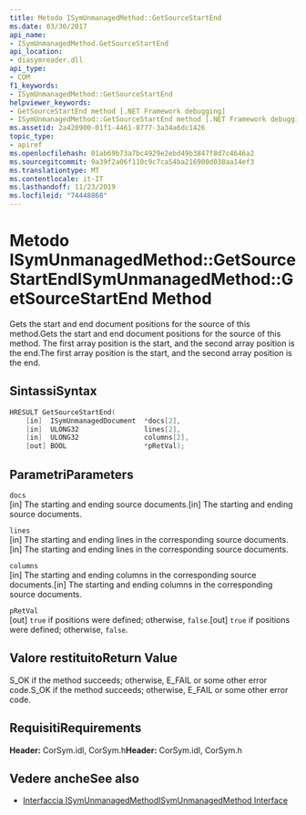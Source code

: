 ```yaml
---
title: Metodo ISymUnmanagedMethod::GetSourceStartEnd
ms.date: 03/30/2017
api_name:
- ISymUnmanagedMethod.GetSourceStartEnd
api_location:
- diasymreader.dll
api_type:
- COM
f1_keywords:
- ISymUnmanagedMethod::GetSourceStartEnd
helpviewer_keywords:
- GetSourceStartEnd method [.NET Framework debugging]
- ISymUnmanagedMethod::GetSourceStartEnd method [.NET Framework debugging]
ms.assetid: 2a420900-01f1-4461-8777-3a34a6dc1426
topic_type:
- apiref
ms.openlocfilehash: 01ab69b73a7bc4929e2ebd49b3847f8d7c4646a2
ms.sourcegitcommit: 9a39f2a06f110c9c7ca54ba216900d038aa14ef3
ms.translationtype: MT
ms.contentlocale: it-IT
ms.lasthandoff: 11/23/2019
ms.locfileid: "74448868"
---
```

# <a name="isymunmanagedmethodgetsourcestartend-method"></a><span data-ttu-id="725c0-102">Metodo ISymUnmanagedMethod::GetSourceStartEnd</span><span class="sxs-lookup"><span data-stu-id="725c0-102">ISymUnmanagedMethod::GetSourceStartEnd Method</span></span>
<span data-ttu-id="725c0-103">Gets the start and end document positions for the source of this method.</span><span class="sxs-lookup"><span data-stu-id="725c0-103">Gets the start and end document positions for the source of this method.</span></span> <span data-ttu-id="725c0-104">The first array position is the start, and the second array position is the end.</span><span class="sxs-lookup"><span data-stu-id="725c0-104">The first array position is the start, and the second array position is the end.</span></span>  
  
## <a name="syntax"></a><span data-ttu-id="725c0-105">Sintassi</span><span class="sxs-lookup"><span data-stu-id="725c0-105">Syntax</span></span>  
  
```cpp  
HRESULT GetSourceStartEnd(  
    [in]  ISymUnmanagedDocument  *docs[2],  
    [in]  ULONG32                lines[2],  
    [in]  ULONG32                columns[2],  
    [out] BOOL                   *pRetVal);  
```  
  
## <a name="parameters"></a><span data-ttu-id="725c0-106">Parametri</span><span class="sxs-lookup"><span data-stu-id="725c0-106">Parameters</span></span>  
 `docs`  
 <span data-ttu-id="725c0-107">[in] The starting and ending source documents.</span><span class="sxs-lookup"><span data-stu-id="725c0-107">[in] The starting and ending source documents.</span></span>  
  
 `lines`  
 <span data-ttu-id="725c0-108">[in] The starting and ending lines in the corresponding source documents.</span><span class="sxs-lookup"><span data-stu-id="725c0-108">[in] The starting and ending lines in the corresponding source documents.</span></span>  
  
 `columns`  
 <span data-ttu-id="725c0-109">[in] The starting and ending columns in the corresponding source documents.</span><span class="sxs-lookup"><span data-stu-id="725c0-109">[in] The starting and ending columns in the corresponding source documents.</span></span>  
  
 `pRetVal`  
 <span data-ttu-id="725c0-110">[out] `true` if positions were defined; otherwise, `false`.</span><span class="sxs-lookup"><span data-stu-id="725c0-110">[out] `true` if positions were defined; otherwise, `false`.</span></span>  
  
## <a name="return-value"></a><span data-ttu-id="725c0-111">Valore restituito</span><span class="sxs-lookup"><span data-stu-id="725c0-111">Return Value</span></span>  
 <span data-ttu-id="725c0-112">S_OK if the method succeeds; otherwise, E_FAIL or some other error code.</span><span class="sxs-lookup"><span data-stu-id="725c0-112">S_OK if the method succeeds; otherwise, E_FAIL or some other error code.</span></span>  
  
## <a name="requirements"></a><span data-ttu-id="725c0-113">Requisiti</span><span class="sxs-lookup"><span data-stu-id="725c0-113">Requirements</span></span>  
 <span data-ttu-id="725c0-114">**Header:** CorSym.idl, CorSym.h</span><span class="sxs-lookup"><span data-stu-id="725c0-114">**Header:** CorSym.idl, CorSym.h</span></span>  
  
## <a name="see-also"></a><span data-ttu-id="725c0-115">Vedere anche</span><span class="sxs-lookup"><span data-stu-id="725c0-115">See also</span></span>

- [<span data-ttu-id="725c0-116">Interfaccia ISymUnmanagedMethod</span><span class="sxs-lookup"><span data-stu-id="725c0-116">ISymUnmanagedMethod Interface</span></span>](../../../../docs/framework/unmanaged-api/diagnostics/isymunmanagedmethod-interface.md)
